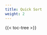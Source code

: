 ```yaml
---
title: Quick Sort
weight: 2
---
```




<!-- spellchecker-disable -->

{{< toc-tree >}}

<!-- spellchecker-enable